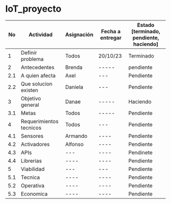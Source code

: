 # IoT_proyecto

| No | Actividad | Asignación | Fecha a entregar | Estado [terminado, pendiente, haciendo] |
|---|-----------|------------|-------------|------------------|
| 1  | Definir problema | Todos | 20/10/23 | Terminado  |
| 2  | Antecedentes |Brenda | ----- | pendiente|
|2.1|A quien afecta|Axel|---|Pendiente|
|2.2|Que solucion existen|Daniela|---|Pendiente|
| 3  |Objetivo general   | Danae | -----  |Haciendo|
|3.1|Metas|Todos|-----|Pendiente|
| 4 | Requerimientos tecnicos|Todos|---|Pendiente|
|4.1|Sensores|Armando|----|Pendiente|
|4.2|Activadores|Alfonso|----|Pendiente|
|4.3|APIs|---|----|Pendinete|
|4.4|Librerias|----|----|Pendiente|
| 5| Viabilidad|---|---|Pendiente|
|5.1|Tecnica|----|----|Pendiente|
|5.2|Operativa|----|----|Pendiente|
|5.3| Economica|----|----| Pendiente|




